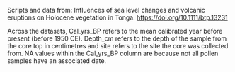 Scripts and data from: Influences of sea level changes and volcanic eruptions on Holocene vegetation in Tonga. https://doi.org/10.1111/btp.13231

Across the datasets, Cal_yrs_BP refers to the mean calibrated year before present (before 1950 CE). Depth_cm refers to the depth of the sample from the core top in centimetres and site refers to the site the core was collected from. NA values within the Cal_yrs_BP column are because not all pollen samples have an associated date.

